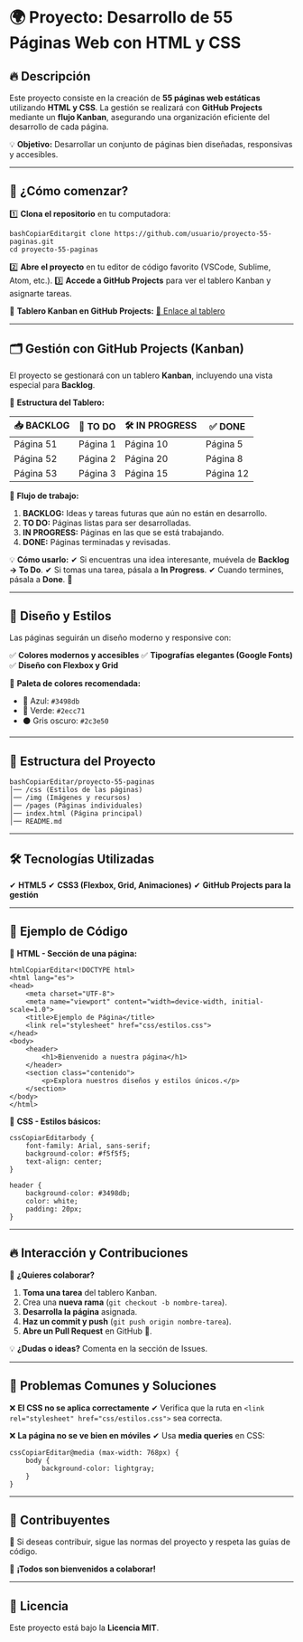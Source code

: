 # 🌍 **Proyecto: Desarrollo de 55 Páginas Web con HTML y CSS**

## 🔥 **Descripción**

Este proyecto consiste en la creación de **55 páginas web estáticas** utilizando **HTML y CSS**. La gestión se realizará con **GitHub Projects** mediante un **flujo Kanban**, asegurando una organización eficiente del desarrollo de cada página.

💡 **Objetivo:** Desarrollar un conjunto de páginas bien diseñadas, responsivas y accesibles.

------

## 🚀 **¿Cómo comenzar?**

1️⃣ **Clona el repositorio** en tu computadora:

```
bashCopiarEditargit clone https://github.com/usuario/proyecto-55-paginas.git
cd proyecto-55-paginas
```

2️⃣ **Abre el proyecto** en tu editor de código favorito (VSCode, Sublime, Atom, etc.).
3️⃣ **Accede a GitHub Projects** para ver el tablero Kanban y asignarte tareas.

🔗 **Tablero Kanban en GitHub Projects:** [📌 Enlace al tablero](https://github.com/usuario/proyecto-55-paginas/projects)

------

## 🗂 **Gestión con GitHub Projects (Kanban)**

El proyecto se gestionará con un tablero **Kanban**, incluyendo una vista especial para **Backlog**.

📌 **Estructura del Tablero:**

| 📥 BACKLOG | 🚀 TO DO  | 🛠 IN PROGRESS | ✅ DONE    |
| --------- | -------- | ------------- | --------- |
| Página 51 | Página 1 | Página 10     | Página 5  |
| Página 52 | Página 2 | Página 20     | Página 8  |
| Página 53 | Página 3 | Página 15     | Página 12 |

📍 **Flujo de trabajo:**

1. **BACKLOG:** Ideas y tareas futuras que aún no están en desarrollo.
2. **TO DO:** Páginas listas para ser desarrolladas.
3. **IN PROGRESS:** Páginas en las que se está trabajando.
4. **DONE:** Páginas terminadas y revisadas.

💡 **Cómo usarlo:**
✔ Si encuentras una idea interesante, muévela de **Backlog → To Do**.
✔ Si tomas una tarea, pásala a **In Progress**.
✔ Cuando termines, pásala a **Done**. 🎉

------

## 🎨 **Diseño y Estilos**

Las páginas seguirán un diseño moderno y responsive con:

✅ **Colores modernos y accesibles**
✅ **Tipografías elegantes (Google Fonts)**
✅ **Diseño con Flexbox y Grid**

🎨 **Paleta de colores recomendada:**

- 🔵 Azul: `#3498db`
- 🌿 Verde: `#2ecc71`
- ⚫ Gris oscuro: `#2c3e50`

------

## 📂 **Estructura del Proyecto**

```
bashCopiarEditar/proyecto-55-paginas  
│── /css (Estilos de las páginas)  
│── /img (Imágenes y recursos)  
│── /pages (Páginas individuales)  
│── index.html (Página principal)  
│── README.md  
```

------

## 🛠 **Tecnologías Utilizadas**

✔ **HTML5**
✔ **CSS3 (Flexbox, Grid, Animaciones)**
✔ **GitHub Projects para la gestión**

------

## 📝 **Ejemplo de Código**

📌 **HTML - Sección de una página:**

```
htmlCopiarEditar<!DOCTYPE html>
<html lang="es">
<head>
    <meta charset="UTF-8">
    <meta name="viewport" content="width=device-width, initial-scale=1.0">
    <title>Ejemplo de Página</title>
    <link rel="stylesheet" href="css/estilos.css">
</head>
<body>
    <header>
        <h1>Bienvenido a nuestra página</h1>
    </header>
    <section class="contenido">
        <p>Explora nuestros diseños y estilos únicos.</p>
    </section>
</body>
</html>
```

📌 **CSS - Estilos básicos:**

```
cssCopiarEditarbody {
    font-family: Arial, sans-serif;
    background-color: #f5f5f5;
    text-align: center;
}

header {
    background-color: #3498db;
    color: white;
    padding: 20px;
}
```

------

## 🔥 **Interacción y Contribuciones**

📢 **¿Quieres colaborar?**

1. **Toma una tarea** del tablero Kanban.
2. Crea una **nueva rama** (`git checkout -b nombre-tarea`).
3. **Desarrolla la página** asignada.
4. **Haz un commit y push** (`git push origin nombre-tarea`).
5. **Abre un Pull Request** en GitHub 🚀.

💡 **¿Dudas o ideas?** Comenta en la sección de Issues.

------

## 🐞 **Problemas Comunes y Soluciones**

❌ **El CSS no se aplica correctamente**
✔ Verifica que la ruta en `<link rel="stylesheet" href="css/estilos.css">` sea correcta.

❌ **La página no se ve bien en móviles**
✔ Usa **media queries** en CSS:

```
cssCopiarEditar@media (max-width: 768px) {
    body {
        background-color: lightgray;
    }
}
```

------

## 🤝 **Contribuyentes**

🎯 Si deseas contribuir, sigue las normas del proyecto y respeta las guías de código.

📌 **¡Todos son bienvenidos a colaborar!**

------

## 📄 **Licencia**

Este proyecto está bajo la **Licencia MIT**.
